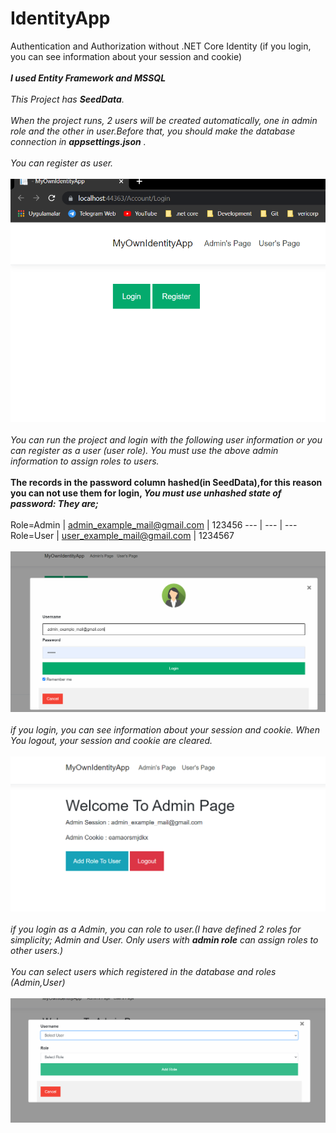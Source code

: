 # IdentityApp
Authentication and Authorization without .NET Core Identity (if you login, you can see information about your session  and cookie)
<br/>
<br/>
***I used Entity Framework and MSSQL***
<br/>
<br/>
*This Project has **SeedData**.*
<br/>
<br/>
*When the project runs, 2 users will be created automatically, one in admin role and the other in user.Before that, you should make the database connection in **appsettings.json** .*
<br/>
<br/>
*You can register as user.*
<br/>
<br/>
<img src="ReadMeImages/1.PNG">
<br/>
<br/>
*You can run the project and login with the following user information or you can register as a user (user role). You must use the above admin information to assign roles to users.*
<br/>
<br/>
**The records in the password column hashed(in SeedData),for this reason you can not use them for login, ***You must use unhashed  state of password: They are;*****
<br/>
<br/>
Role=Admin | admin_example_mail@gmail.com | 123456
--- | --- | ---                  
Role=User | user_example_mail@gmail.com | 1234567 
<br/>
<br/>
<img src="ReadMeImages/2.PNG">
<br/>
<br/>
*if you login, you can see information about your session  and cookie. When You logout, your session and cookie are cleared.*
<br/>
<br/>
<img src="ReadMeImages/3.PNG">
<br/>
<br/>
*if you login as a Admin, you can role to user.(I have defined 2 roles for simplicity; Admin and User. Only users with **admin role** can assign roles to other users.)*
<br/>
<br/>
*You can select users which registered in the database and roles (Admin,User)*
<br/>
<br/>
<img src="ReadMeImages/4.PNG">
<br/>
